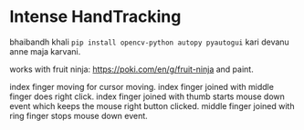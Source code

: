 # Intense HandTracking
bhaibandh khali ```pip install opencv-python autopy pyautogui``` kari devanu anne maja karvani.

works with fruit ninja: https://poki.com/en/g/fruit-ninja and paint.

index finger moving for cursor moving.
index finger joined with middle finger does right click.
index finger joined with thumb starts mouse down event which keeps the mouse right button clicked.
middle finger joined with ring finger stops mouse down event.
